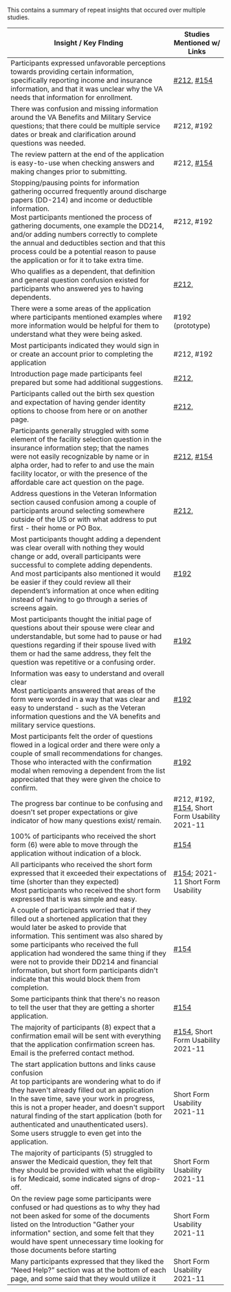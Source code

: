This contains a summary of repeat insights that occured over multiple studies.

| Insight / Key FInding                                                                                                                                                                                                                                                                                                                                                                                                          | Studies Mentioned w/ Links                                                                                                    |
| ------------------------------------------------------------------------------------------------------------------------------------------------------------------------------------------------------------------------------------------------------------------------------------------------------------------------------------------------------------------------------------------------------------------------------ | ----------------------------------------------------------------------------------------------------------------------------- |
| Participants expressed unfavorable perceptions towards providing certain information, specifically reporting income and insurance information, and that it was unclear why the VA needs that information for enrollment.                                                                                                                                                                                                       | [#212,](https://github.com/department-of-veterans-affairs/va.gov-research-repository/issues/212) [#154](https://github.com/department-of-veterans-affairs/va.gov-research-repository/issues/154)                         |
| There was confusion and missing information around the VA Benefits and Military Service questions; that there could be multiple service dates or break and clarification around questions was needed.                                                                                                                                                                                                                          | #212, #192                                                                                                                    |
| The review pattern at the end of the application is easy-to-use when checking answers and making changes prior to submitting.                                                                                                                                                                                                                                                                                                  | #212, [#154](https://github.com/department-of-veterans-affairs/va.gov-research-repository/issues/154)                                                                                                                    |
| Stopping/pausing points for information gathering occurred frequently around discharge papers (DD-214) and income or deductible information.<br>Most participants mentioned the process of gathering documents, one example the DD214, and/or adding numbers correctly to complete the annual and deductibles section and that this process could be a potential reason to pause the application or for it to take extra time. | #212, #192                                                                                                                    |
| Who qualifies as a dependent, that definition and general question confusion existed for participants who answered yes to having dependents.                                                                                                                                                                                                                                                                                   | [#212,](https://github.com/department-of-veterans-affairs/va.gov-research-repository/issues/212)                              |
| There were a some areas of the application where participants mentioned examples where more information would be helpful for them to understand what they were being asked.                                                                                                                                                                                                                                                    | #192 (prototype)                                                                                                              |
| Most participants indicated they would sign in or create an account prior to completing the application                                                                                                                                                                                                                                                                                                                        | #212, #192                                                                                                                    |
| Introduction page made participants feel prepared but some had additional suggestions.                                                                                                                                                                                                                                                                                                                                         | [#212,](https://github.com/department-of-veterans-affairs/va.gov-research-repository/issues/212)                              |
| Participants called out the birth sex question and expectation of having gender identity options to choose from here or on another page.                                                                                                                                                                                                                                                                                       | [#212,](https://github.com/department-of-veterans-affairs/va.gov-research-repository/issues/212)                              |
| Participants generally struggled with some element of the facility selection question in the insurance information step; that the names were not easily recognizable by name or in alpha order, had to refer to and use the main facility locator, or with the presence of the affordable care act question on the page.                                                                                                       | [#212](https://github.com/department-of-veterans-affairs/va.gov-research-repository/issues/212), [#154](https://github.com/department-of-veterans-affairs/va.gov-research-repository/issues/154)                       |
| Address questions in the Veteran Information section caused confusion among a couple of participants around selecting somewhere outside of the US or with what address to put first - their home or PO Box.                                                                                                                                                                                                                    | [#212,](https://github.com/department-of-veterans-affairs/va.gov-research-repository/issues/212)                              |
| Most participants thought adding a dependent was clear overall with nothing they would change or add, overall participants were successful to complete adding dependents. And most participants also mentioned it would be easier if they could review all their dependent’s information at once when editing instead of having to go through a series of screens again.                                                       | [#192](https://github.com/department-of-veterans-affairs/va.gov-research-repository/issues/192)                               |
| Most participants thought the initial page of questions about their spouse were clear and understandable, but some had to pause or had questions regarding if their spouse lived with them or had the same address, they felt the question was repetitive or a confusing order.                                                                                                                                                | [#192](https://github.com/department-of-veterans-affairs/va.gov-research-repository/issues/192)                               |
| Information was easy to understand and overall clear<br>Most participants answered that areas of the form were worded in a way that was clear and easy to understand - such as the Veteran information questions and the VA benefits and military service questions.                                                                                                                                                           | [#192](https://github.com/department-of-veterans-affairs/va.gov-research-repository/issues/192)                               |
| Most participants felt the order of questions flowed in a logical order and there were only a couple of small recommendations for changes. Those who interacted with the confirmation modal when removing a dependent from the list appreciated that they were given the choice to confirm.                                                                                                                                    | [#192](https://github.com/department-of-veterans-affairs/va.gov-research-repository/issues/192)                               |
| The progress bar continue to be confusing and doesn't set proper expectations or give indicator of how many questions exist/ remain.                                                                                                                                                                                                                                                                                           | #212, #192, [#154](https://github.com/department-of-veterans-affairs/va.gov-research-repository/issues/154), Short Form Usability 2021-11                                                                                |
| 100% of participants who received the short form (6) were able to move through the application without indication of a block.                                                                                                                                                                                                                                                                                                  | [#154](https://github.com/department-of-veterans-affairs/va.gov-research-repository/issues/154)                               |
| All participants who received the short form expressed that it exceeded their expectations of time (shorter than they expected)<br>Most participants who received the short form expressed that is was simple and easy.                                                                                                                                                                                                        | [#154](https://github.com/department-of-veterans-affairs/va.gov-research-repository/issues/154); 2021-11 Short Form Usability |
| A couple of participants worried that if they filled out a shortened application that they would later be asked to provide that information. This sentiment was also shared by some participants who received the full application had wondered the same thing if they were not to provide their DD214 and financial information, but short form participants didn't indicate that this would block them from completion.      | [#154](https://github.com/department-of-veterans-affairs/va.gov-research-repository/issues/154)                               |
| Some participants think that there's no reason to tell the user that they are getting a shorter application.                                                                                                                                                                                                                                                                                                                   | [#154](https://github.com/department-of-veterans-affairs/va.gov-research-repository/issues/154)                               |
| The majority of participants (8) expect that a confirmation email will be sent with everything that the application confirmation screen has. Email is the preferred contact method.                                                                                                                                                                                                                                            | [#154](https://github.com/department-of-veterans-affairs/va.gov-research-repository/issues/154), Short Form Usability 2021-11 |
| The start application buttons and links cause confusion<br>At top participants are wondering what to do if they haven't already filled out an application<br>In the save time, save your work in progress, this is not a proper header, and doesn't support natural finding of the start application (both for authenticated and unauthenticated users). Some users struggle to even get into the application.                 | Short Form Usability 2021-11                                                                                                  |
| The majority of participants (5) struggled to answer the Medicaid question, they felt that they should be provided with what the eligibility is for Medicaid, some indicated signs of drop-off.                                                                                                                                                                                                                                | Short Form Usability 2021-11                                                                                                  |
| On the review page some participants were confused or had questions as to why they had not been asked for some of the documents listed on the Introduction "Gather your information" section, and some felt that they would have spent unnecessary time looking for those documents before starting                                                                                                                            | Short Form Usability 2021-11                                                                                                  |
| Many participants expressed that they liked the “Need Help?” section was at the bottom of each page, and some said that they would utilize it<br>                                                                                                                                                                                                                                                                              | Short Form Usability 2021-11                                                                                                  |
